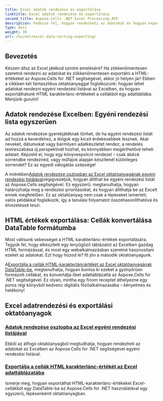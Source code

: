 ```yaml
---
title: Excel adatok rendezése és exportálása
linktitle: Excel adatok rendezése és exportálása
second_title: Aspose.Cells .NET Excel Processing API
description: Fedezze fel, hogyan rendezheti az adatokat és hogyan exportálhat HTML-értékeket Excelben az Aspose.Cells for .NET segítségével ezeken a könnyen követhető oktatóanyagokon keresztül.
type: docs
weight: 38
url: /hu/net/excel-data-sorting-exporting/
---
```

## Bevezetés

Készen állsz az Excel játékod szintre emelésére? Ha zökkenőmentesen szeretné rendezni az adatokat és zökkenőmentesen exportálni a HTML-értékeket az Aspose.Cells for .NET segítségével, akkor jó helyen jár! Ebben a cikkben két fantasztikus oktatóanyaggal foglalkozunk: hogyan lehet adatokat rendezni egyéni rendezési listával az Excelben, és hogyan exportálhatunk HTML karakterlánc-értékeket a cellákból egy adattáblába. Menjünk gurulni!

## Adatok rendezése Excelben: Egyéni rendezési lista egyszerűen

Az adatok rendezése gyerekjátéknak tűnhet, de ha egyéni rendezési listát ad hozzá a keverékhez, a dolgok egy kicsit érdekesebbek lesznek. Akár neveket, dátumokat vagy bármilyen adatkészletet rendez, a rendelés testreszabása új perspektívát hozhat, és könnyebben megérthetővé teheti adatait. Képzeld el, hogy egy könyvespolcot rendezel – csak ábécé sorrendbe rendeznéd, vagy műfajok alapján készítenél különleges sorrendet? Ez az egyedi válogatás szépsége! 

 A miénkben[Adatok rendezése oszlopban az Excel oktatóanyagának egyéni rendezési listájával](./sort-data-in-a-column-with-custom-sort-list-in-excel/)végigvezetjük, hogyan állíthat be egyéni rendezési listát az Aspose.Cells segítségével. Ez egyszerű: megtanulhatja, hogyan határozhatja meg a rendezési prioritásokat, és hogyan állíthatja be az Excelt ennek megfelelően. Ez az oktatóanyag nem csak a lépéseket ismerteti; valós példákkal foglalkozik, így a tanulási folyamatot összehasonlíthatóvá és élvezetessé teszi.

## HTML értékek exportálása: Cellák konvertálása DataTable formátumba

Most váltsunk sebességet a HTML karakterlánc-értékek exportálására. Tegyük fel, hogy elkészített egy lenyűgöző táblázatot az Excelben gazdag HTML formázással, és most egy webalkalmazásban szeretné hasznosítani ezeket az adatokat. Ezt hogy húzod le? Itt jön a második oktatóanyagunk. 

 A[Exportálja a cellák HTML-karakterláncértékét az Excel oktatóanyagának DataTable-be](./export-html-string-value-of-cells-to-datatable-in-excel/), megtanulhatja, hogyan bontsa ki ezeket a gyönyörűen formázott cellákat, és konvertálja őket adattáblázattá az Aspose.Cells for .NET segítségével. Ez olyan, mintha egy finom receptet áthelyezne egy poros régi könyvből kedvenc digitális főzőalkalmazásába – kényelmes és hatékony!

## Excel adatrendezési és exportálási oktatóanyagok
### [Adatok rendezése oszlopba az Excel egyéni rendezési listájával](./sort-data-in-a-column-with-custom-sort-list-in-excel/)
Ebből az átfogó oktatóanyagból megtudhatja, hogyan rendezheti az adatokat az Excelben az Aspose.Cells for .NET segítségével egyéni rendezési listával.
### [Exportálja a cellák HTML karakterlánc-értékét az Excel adattáblázatába](./export-html-string-value-of-cells-to-datatable-in-excel/)
Ismerje meg, hogyan exportálhat HTML-karakterlánc-értékeket Excel-cellákból egy DataTable-ba az Aspose.Cells for .NET használatával egy egyszerű, lépésenkénti oktatóanyagban.